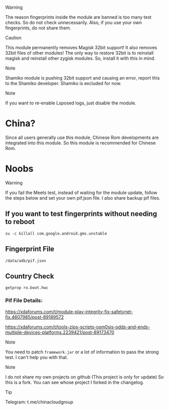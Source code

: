 > [!WARNING]
> The reason fingerprints inside the module are banned is too many test checks. So do not check unnecessarily. Also, if you use your own fingerprints, do not share them.

> [!CAUTION]
> This module permanently removes Magisk 32bit support! It also removes 32bit files of other modules!
The only way to restore 32bit is to reinstall magisk and reinstall other zygisk modules. So, install it with this in mind.

> [!NOTE]
> Shamiko module is pushing 32bit support and causing an error, report this to the Shamiko developer. Shamiko is excluded for now.

> [!NOTE]
> If you want to re-enable Lsposed logs, just disable the module.

# China?
Since all users generally use this module, Chinese Rom developments are integrated into this module. So this module is recommended for Chinese Rom.

# Noobs
> [!WARNING]
> If you fail the Meets test, instead of waiting for the module update, follow the steps below and set your own pif.json file. I also share backup pif files.

## If you want to test fingerprints without needing to reboot
```
su -c killall com.google.android.gms.unstable
```

## Fingerprint File
```
/data/adb/pif.json
```
## Country Check
```
getprop ro.boot.hwc
```

### Pif File Details:
https://xdaforums.com/t/module-play-integrity-fix-safetynet-fix.4607985/post-89189572

https://xdaforums.com/t/tools-zips-scripts-osm0sis-odds-and-ends-multiple-devices-platforms.2239421/post-89173470

> [!NOTE]
> You need to patch `framework.jar` or a lot of information to pass the strong test. I can't help you with that.

> [!NOTE]
> I do not share my own projects on github (This project is only for update) So this is a fork. You can see whose project I forked in the changelog.

> [!TIP]
> Telegram: t.me/chinacloudgroup
